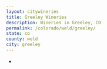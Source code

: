 ```yaml
---
layout: citywineries
title: Greeley Wineries
description: Wineries in Greeley, CO
permalink: /colorado/weld/greeley/
state: co
county: weld
city: greeley
---
```

-
